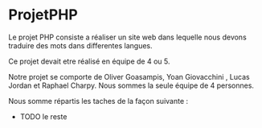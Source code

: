 # ProjetPHP

Le projet PHP consiste a réaliser un site web dans lequelle nous devons traduire des mots dans differentes langues.
 
 Ce projet devait etre réalisé en équipe de 4 ou 5. 
 
 Notre projet se comporte de Oliver Goasampis, Yoan Giovacchini , Lucas Jordan et Raphael Charpy. Nous sommes la seule équipe de 4 personnes.
 
 Nous somme répartis les taches de la façon suivante : 
 
 - TODO le reste

